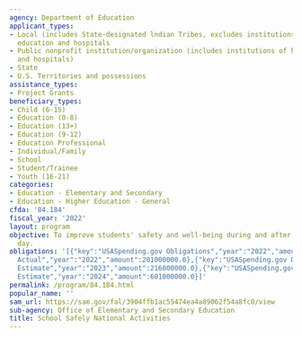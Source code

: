 ```yaml
---
agency: Department of Education
applicant_types:
- Local (includes State-designated lndian Tribes, excludes institutions of higher
  education and hospitals
- Public nonprofit institution/organization (includes institutions of higher education
  and hospitals)
- State
- U.S. Territories and possessions
assistance_types:
- Project Grants
beneficiary_types:
- Child (6-15)
- Education (0-8)
- Education (13+)
- Education (9-12)
- Education Professional
- Individual/Family
- School
- Student/Trainee
- Youth (16-21)
categories:
- Education - Elementary and Secondary
- Education - Higher Education - General
cfda: '84.184'
fiscal_year: '2022'
layout: program
objective: To improve students' safety and well-being during and after the school
  day.
obligations: '[{"key":"USASpending.gov Obligations","year":"2022","amount":92948396.09},{"key":"SAM.gov
  Actual","year":"2022","amount":201000000.0},{"key":"USASpending.gov Obligations","year":"2023","amount":286134339.0},{"key":"SAM.gov
  Estimate","year":"2023","amount":216000000.0},{"key":"USASpending.gov Obligations","year":"2024","amount":0.0},{"key":"SAM.gov
  Estimate","year":"2024","amount":601000000.0}]'
permalink: /program/84.184.html
popular_name: ''
sam_url: https://sam.gov/fal/3904ffb1ac55474ea4a89062f54a8fc0/view
sub-agency: Office of Elementary and Secondary Education
title: School Safely National Activities
---
```

